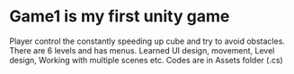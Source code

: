 # Game1 is my first unity game
Player control the constantly speeding up cube and try to avoid obstacles. There are 6 levels and has menus. Learned UI design, movement, Level design, Working with multiple scenes etc. Codes are in Assets folder (.cs)
